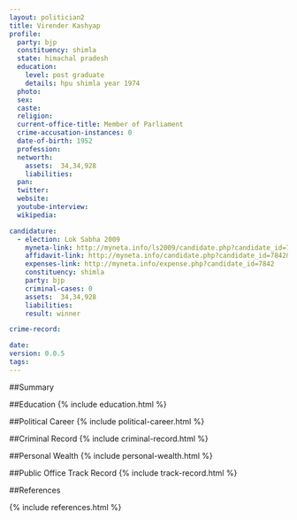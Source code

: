 ```yaml
---
layout: politician2
title: Virender Kashyap
profile: 
  party: bjp
  constituency: shimla
  state: himachal pradesh
  education: 
    level: post graduate
    details: hpu shimla year 1974
  photo: 
  sex: 
  caste: 
  religion: 
  current-office-title: Member of Parliament
  crime-accusation-instances: 0
  date-of-birth: 1952
  profession: 
  networth: 
    assets:  34,34,928
    liabilities: 
  pan: 
  twitter: 
  website: 
  youtube-interview: 
  wikipedia: 

candidature: 
  - election: Lok Sabha 2009
    myneta-link: http://myneta.info/ls2009/candidate.php?candidate_id=7842
    affidavit-link: http://myneta.info/candidate.php?candidate_id=7842&scan=original
    expenses-link: http://myneta.info/expense.php?candidate_id=7842
    constituency: shimla 
    party: bjp
    criminal-cases: 0
    assets:  34,34,928
    liabilities: 
    result: winner 

crime-record: 

date: 
version: 0.0.5
tags: 
---
```

##Summary


##Education
{% include education.html %}


##Political Career
{% include political-career.html %}


##Criminal Record
{% include criminal-record.html %}


##Personal Wealth
{% include personal-wealth.html %}


##Public Office Track Record
{% include track-record.html %}


##References


{% include references.html %}